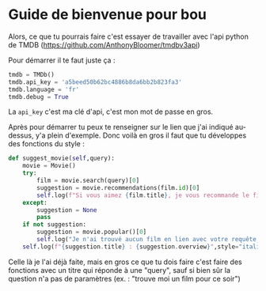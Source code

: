 # Guide de bienvenue pour bou

Alors, ce que tu pourrais faire c'est essayer de travailler avec l'api python de TMDB (https://github.com/AnthonyBloomer/tmdbv3api)

Pour démarrer il te faut juste ça :

```python
tmdb = TMDb()
tmdb.api_key = 'a5beed50b62bc4886b8da6bb2b823fa3'
tmdb.language = 'fr'
tmdb.debug = True
```

La ```api_key``` c'est ma clé d'api, c'est mon mot de passe en gros.

Après pour démarrer tu peux te renseigner sur le lien que j'ai indiqué au-dessus, y'a plein d'exemple. Donc voilà en gros il faut que tu développes des fonctions du style : 

```python
def suggest_movie(self,query):
    movie = Movie()
    try:
        film = movie.search(query)[0]
        suggestion = movie.recommendations(film.id)[0]
        self.log(f"Si vous aimez {film.title}, je vous recommande le film suivant :")
    except:
        suggestion = None
        pass
    if not suggestion:
        suggestion = movie.popular()[0]
        self.log("Je n'ai trouvé aucun film en lien avec votre requête, mais je peux vous recommander le film suivant :")
    self.log(f"{suggestion.title} : {suggestion.overview}",style="italic",with_date=False)
```

Celle là je l'ai déjà faite, mais en gros ce que tu dois faire c'est faire des fonctions avec un titre qui réponde à une "query", sauf si bien sûr la question n'a pas de paramètres (ex. : "trouve moi un film pour ce soir")

